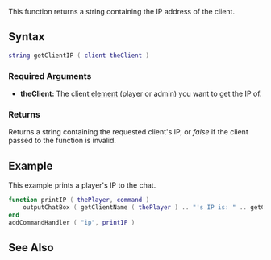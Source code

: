 This function returns a string containing the IP address of the client.

Syntax
------

``` lua
string getClientIP ( client theClient )
```

### Required Arguments

-   **theClient:** The client [element](/element.md "wikilink") (player or admin) you want to get the IP of.

### Returns

Returns a string containing the requested client's IP, or *false* if the client passed to the function is invalid.

Example
-------

This example prints a player's IP to the chat.

``` lua
function printIP ( thePlayer, command )
    outputChatBox ( getClientName ( thePlayer ) .. "'s IP is: " .. getClientIP ( thePlayer ) )
end
addCommandHandler ( "ip", printIP )
```

See Also
--------
